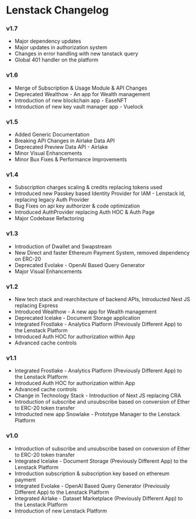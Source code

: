 # Lenstack Changelog

### v1.7
* Major dependency updates
* Major updates in authorization system
* Changes in error handling with new tanstack query
* Global 401 handler on the platform

### v1.6
* Merge of Subscription & Usage Module & API Changes
* Deprecated Wealthow - An app for Wealth management
* Introduction of new blockchain app - EaseNFT
* Introduction of new key vault manager app - Vuelock

### v1.5
* Added Generic Documentation
* Breaking API Changes in Airlake Data API
* Deprecated Preview Data API - Airlake
* Minor Visual Enhancements
* Minor Bux Fixes & Performance Improvements

### v1.4
* Subscription charges scaling & credits replacing tokens used
* Introduced new Passkey based Identity Provider for IAM - Lenstack Id, replacing legacy Auth Provider
* Bug Fixes on api key authorizer & code optimization
* Introduced AuthProvider replacing Auth HOC & Auth Page
* Major Codebase Refactoring

### v1.3
* Introduction of Dwallet and Swapstream
* New Direct and faster Ethereum Payment System, removed dependency on ERC-20
* Deprecated Evolake - OpenAI Based Query Generator
* Major Visual Enhancements

### v1.2
* New tech stack and rearchitecture of backend APIs, Introducted Nest JS replacing Express
* Introduced Wealthow - A new app for Wealth management
* Deprecated Icelake - Document Storage application
* Integrated Frostlake - Analytics Platform (Previously Different App) to the Lenstack Platform
* Introduced Auth HOC for authorization within App
* Advanced cache controls

### v1.1
* Integrated Frostlake - Analytics Platform (Previously Different App) to the Lenstack Platform
* Introduced Auth HOC for authorization within App
* Advanced cache controls
* Change in Technology Stack - Introduction of Next JS replacing CRA
* Introduction of subscribe and unsubscribe based on conversion of Ether to ERC-20 token transfer
* Introducted new app Snowlake - Prototype Manager to the Lenstack Platform

### v1.0
* Introduction of subscribe and unsubscribe based on conversion of Ether to ERC-20 token transfer
* Integrated Icelake - Document Storage (Previously Different App) to the Lenstack Platform
* Introduction subscription & subscription key based on ethereum payment
* Integrated Evolake - OpenAI Based Query Generator (Previously Different App) to the Lenstack Platform
* Integrated Airlake - Dataset Marketplace (Previously Different App) to the Lenstack Platform
* Introduction of new Lenstack Platform